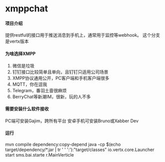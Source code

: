 # xmppchat

#### 项目介绍
提供restful的接口用于推送消息到手机上，通常用于监控等webhook。
这个分支是vertx版本

#### 为啥选择XMPP
1. 微信是垃圾
2. 钉钉接口比较简单且单向，且钉钉只适用公司场景
3. XMPP协议通用公开，PC客户端和手机客户端很多
4. MQTT，你在逗我
5. Telegram，番羽土啬很麻烦
6. BerryChat等新潮IM，很新，玩的人不多

#### 需要安装什么软件接收
PC端可安装Gajim，跨所有平台
安卓手机可安装Bruno或Xabber Dev

#### 运行
mvn compile dependency:copy-depend
java  -cp  $(echo target/dependency/*.jar | tr ' ' ':'):"target/classes" io.vertx.core.Launcher start sms.bai.starte
r.MainVerticle
